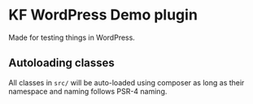 # KF WordPress Demo plugin

Made for testing things in WordPress.

## Autoloading classes

All classes in `src/` will be auto-loaded using composer as long as their namespace and naming follows PSR-4 naming.
